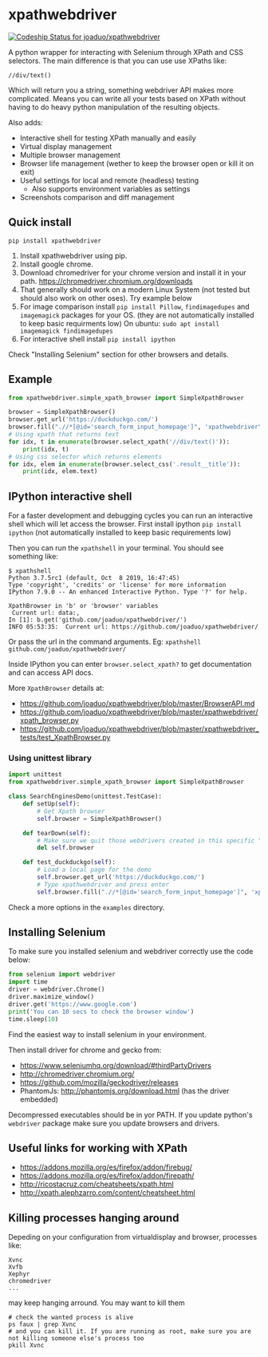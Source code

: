 # xpathwebdriver

[![Codeship Status for joaduo/xpathwebdriver](https://app.codeship.com/projects/a77b1220-ecf1-0137-98b2-4e2936dc9ea3/status?branch=master)](https://app.codeship.com/projects/374749)

A python wrapper for interacting with Selenium through XPath and CSS selectors.
The main difference is that you can use use XPaths like:

```
//div/text()
```

Which will return you a string, something webdriver API makes more complicated.
Means you can write all your tests based on XPath without having to do heavy python manipulation
of the resulting objects.

Also adds:

- Interactive shell for testing XPath manually and easily
- Virtual display management
- Multiple browser management
- Browser life management (wether to keep the browser open or kill it on exit)
- Useful settings for local and remote (headless) testing
  - Also supports environment variables as settings
- Screenshots comparison and diff management

## Quick install

```
pip install xpathwebdriver
```

1. Install xpathwebdriver using pip.
2. Install google chrome.
3. Download chromedriver for your chrome version and install it in your path.
   https://chromedriver.chromium.org/downloads
4. That generally should work on a modern Linux System (not tested but should also work on other oses).
   Try example below
5. For image comparison install `pip install Pillow`,  `findimagedupes` and `imagemagick` packages for your OS. (they are not automatically installed to keep basic requirments low)
   On ubuntu: `sudo apt install imagemagick findimagedupes`
6. For interactive shell install `pip install ipython`

Check "Installing Selenium" section for other browsers and details.

## Example

```python
from xpathwebdriver.simple_xpath_browser import SimpleXpathBrowser

browser = SimpleXpathBrowser()
browser.get_url('https://duckduckgo.com/')
browser.fill(".//*[@id='search_form_input_homepage']", 'xpathwebdriver\n')
# Using xpath that returns text
for idx, t in enumerate(browser.select_xpath('//div/text()')):
    print(idx, t)
# Using css selector which returns elements
for idx, elem in enumerate(browser.select_css('.result__title')):
    print(idx, elem.text)
```

## IPython interactive shell

For a faster development and debugging cycles you can run an interactive shell which will let access the browser. First install ipython `pip install ipython` (not automatically installed to keep basic requirements low)

Then you can run the `xpathshell` in your terminal. You should see something like:

```
$ xpathshell
Python 3.7.5rc1 (default, Oct  8 2019, 16:47:45)
Type 'copyright', 'credits' or 'license' for more information
IPython 7.9.0 -- An enhanced Interactive Python. Type '?' for help.

XpathBrowser in 'b' or 'browser' variables
 Current url: data:,
In [1]: b.get('github.com/joaduo/xpathwebdriver/')
INFO 05:53:35:  Current url: https://github.com/joaduo/xpathwebdriver/

```

Or pass the url in the command arguments. Eg: `xpathshell github.com/joaduo/xpathwebdriver/`

Inside IPython you can enter `browser.select_xpath?` to get documentation and can access API docs.

More `XpathBrowser` details at:

* https://github.com/joaduo/xpathwebdriver/blob/master/BrowserAPI.md
* https://github.com/joaduo/xpathwebdriver/blob/master/xpathwebdriver/xpath_browser.py
* https://github.com/joaduo/xpathwebdriver/blob/master/xpathwebdriver_tests/test_XpathBrowser.py

### Using unittest library


```python
import unittest
from xpathwebdriver.simple_xpath_browser import SimpleXpathBrowser

class SearchEnginesDemo(unittest.TestCase):
    def setUp(self):
        # Get Xpath browser
        self.browser = SimpleXpathBrowser()

    def tearDown(self):
        # Make sure we quit those webdrivers created in this specific "level of life"
        del self.browser

    def test_duckduckgo(self):
        # Load a local page for the demo
        self.browser.get_url('https://duckduckgo.com/')
        # Type xpathwebdriver and press enter
        self.browser.fill(".//*[@id='search_form_input_homepage']", 'xpathwebdriver\n')
```

Check a more options in the `examples` directory.

## Installing Selenium

To make sure you installed selenium and webdriver correctly use the code below:

```python
from selenium import webdriver
import time
driver = webdriver.Chrome()
driver.maximize_window()
driver.get('https://www.google.com')
print('You can 10 secs to check the browser window')
time.sleep(10)
```

Find the easiest way to install selenium in your environment.

Then install driver for chrome and gecko from:

* https://www.seleniumhq.org/download/#thirdPartyDrivers
* http://chromedriver.chromium.org/
* https://github.com/mozilla/geckodriver/releases
* PhantomJs: http://phantomjs.org/download.html (has the driver embedded)

Decompressed executables should be in yor PATH.
If you update python's `webdriver` package make sure you update browsers and drivers.

## Useful links for working with XPath

* https://addons.mozilla.org/es/firefox/addon/firebug/
* https://addons.mozilla.org/es/firefox/addon/firepath/
* http://ricostacruz.com/cheatsheets/xpath.html
* http://xpath.alephzarro.com/content/cheatsheet.html

## Killing processes hanging around

Depeding on your configuration from virtualdisplay and browser, processes like:

```
Xvnc
Xvfb
Xephyr
chromedriver
...
```

may keep hanging arround. You may want to kill them

```
# check the wanted process is alive
ps faux | grep Xvnc
# and you can kill it. If you are running as root, make sure you are not killing someone else's process too 
pkill Xvnc
```
